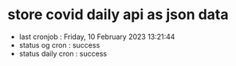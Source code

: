 # store covid daily api as json data

- last cronjob : Friday, 10 February 2023 13:21:44
- status og cron : success
- status daily cron : success
      
      